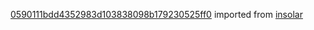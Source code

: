 [0590111bdd4352983d103838098b179230525ff0](https://github.com/insolar/insolar/commit/0590111bdd4352983d103838098b179230525ff0) imported from [insolar](https://github.com/insolar/insolar)
